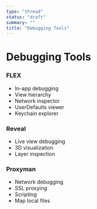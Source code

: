 ```yaml
---
type: "thread"
status: "draft"
summary: ""
title: "Debugging Tools"
---
```


# Debugging Tools


### FLEX
- In-app debugging
- View hierarchy
- Network inspector
- UserDefaults viewer
- Keychain explorer

### Reveal
- Live view debugging
- 3D visualization
- Layer inspection

### Proxyman
- Network debugging
- SSL proxying
- Scripting
- Map local files

